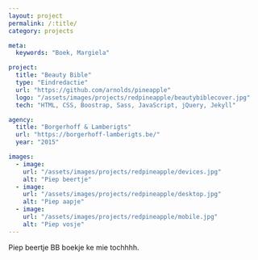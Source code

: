 ```yaml
---
layout: project
permalink: /:title/
category: projects

meta:
  keywords: "Boek, Margiela"

project:
  title: "Beauty Bible"
  type: "Eindredactie"
  url: "https://github.com/arnolds/pineapple"
  logo: "/assets/images/projects/redpineapple/beautybiblecover.jpg"
  tech: "HTML, CSS, Boostrap, Sass, JavaScript, jQuery, Jekyll"

agency:
  title: "Borgerhoff & Lamberigts"
  url: "https://borgerhoff-lamberigts.be/"
  year: "2015"

images:
  - image:
    url: "/assets/images/projects/redpineapple/devices.jpg"
    alt: "Piep beertje"
  - image:
    url: "/assets/images/projects/redpineapple/desktop.jpg"
    alt: "Piep aapje"
  - image:
    url: "/assets/images/projects/redpineapple/mobile.jpg"
    alt: "Piep vosje"
---
```

<p>Piep beertje BB boekje ke mie tochhhh.</p>
